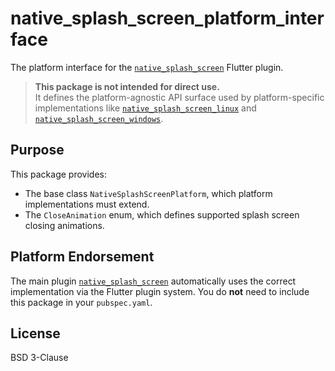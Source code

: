 # native_splash_screen_platform_interface

The platform interface for the [`native_splash_screen`](https://pub.dev/packages/native_splash_screen) Flutter plugin.

> **This package is not intended for direct use.**  
> It defines the platform-agnostic API surface used by platform-specific implementations like [`native_splash_screen_linux`](https://pub.dev/packages/native_splash_screen_linux) and [`native_splash_screen_windows`](https://pub.dev/packages/native_splash_screen_windows).

## Purpose

This package provides:
- The base class `NativeSplashScreenPlatform`, which platform implementations must extend.
- The `CloseAnimation` enum, which defines supported splash screen closing animations.

## Platform Endorsement

The main plugin [`native_splash_screen`](https://pub.dev/packages/native_splash_screen) automatically uses the correct implementation via the Flutter plugin system. You do **not** need to include this package in your `pubspec.yaml`.

## License

BSD 3-Clause